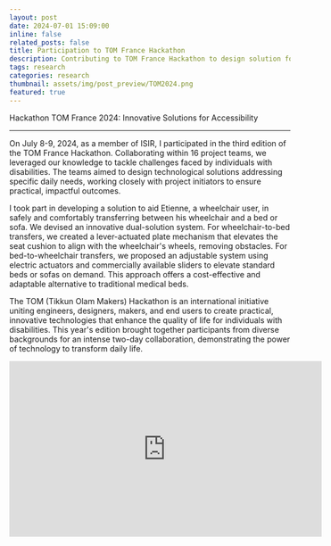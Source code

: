 ```yaml
---
layout: post
date: 2024-07-01 15:09:00
inline: false
related_posts: false
title: Participation to TOM France Hackathon
description: Contributing to TOM France Hackathon to design solution for people with disabilities
tags: research
categories: research
thumbnail: assets/img/post_preview/TOM2024.png
featured: true
---
```


Hackathon TOM France 2024: Innovative Solutions for Accessibility

---

On July 8-9, 2024, as a member of ISIR, I participated in the third edition of the TOM France Hackathon. Collaborating within 16 project teams, we leveraged our knowledge to tackle challenges faced by individuals with disabilities. The teams aimed to design technological solutions addressing specific daily needs, working closely with project initiators to ensure practical, impactful outcomes.

I took part in developing a solution to aid Etienne, a wheelchair user, in safely and comfortably transferring between his wheelchair and a bed or sofa. We devised an innovative dual-solution system. For wheelchair-to-bed transfers, we created a lever-actuated plate mechanism that elevates the seat cushion to align with the wheelchair's wheels, removing obstacles. For bed-to-wheelchair transfers, we proposed an adjustable system using electric actuators and commercially available sliders to elevate standard beds or sofas on demand. This approach offers a cost-effective and adaptable alternative to traditional medical beds.

The TOM (Tikkun Olam Makers) Hackathon is an international initiative uniting engineers, designers, makers, and end users to create practical, innovative technologies that enhance the quality of life for individuals with disabilities. This year's edition brought together participants from diverse backgrounds for an intense two-day collaboration, demonstrating the power of technology to transform daily life.

<div align="center">
    <iframe width="560" height="315" src="https://www.youtube.com/embed/YbwRYdWsCLY" frameborder="0" allowfullscreen></iframe>
</div>
